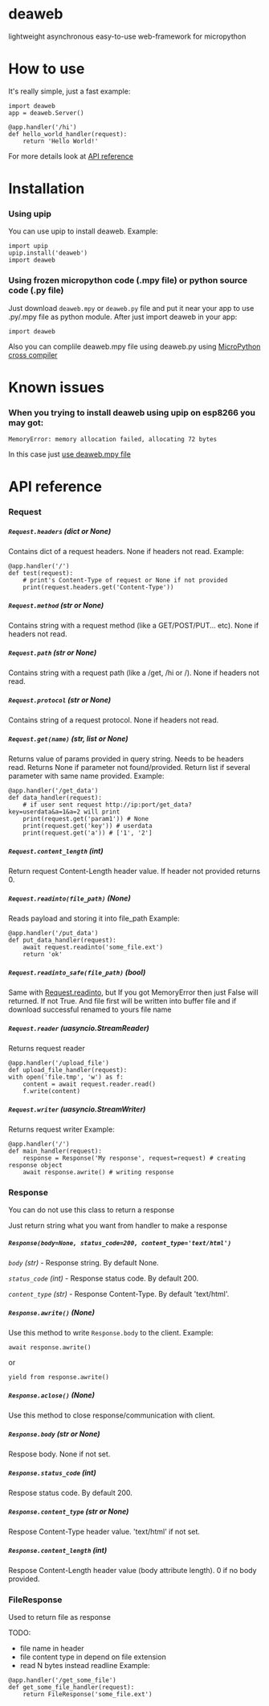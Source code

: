 # deaweb
lightweight asynchronous easy-to-use web-framework for micropython

# How to use
It's really simple, just a fast example:
```
import deaweb
app = deaweb.Server()

@app.handler('/hi')
def hello_world_handler(request):
    return 'Hello World!'
```
For more details look at [API reference](#api-reference)

# Installation 
### Using upip
You can use upip to install deaweb. Example: 
```
import upip
upip.install('deaweb')
import deaweb
```
### Using frozen micropython code (.mpy file) or python source code (.py file)
Just download `deaweb.mpy` or `deaweb.py` file and put it near your app to use .py/.mpy file as python module.
After just import deaweb in your app:
```
import deaweb
```

Also you can complile deaweb.mpy file using deaweb.py using [MicroPython cross compiler](https://github.com/micropython/micropython/tree/master/mpy-cross)

# Known issues
### When you trying to install deaweb using upip on esp8266 you may got:
```
MemoryError: memory allocation failed, allocating 72 bytes
```
In this case just [use deaweb.mpy file](#using-frozen-micropython-code-mpy-file-or-python-source-code-py-file)

# API reference
### Request
##### **`Request.headers`** _(dict or None)_
Contains dict of a request headers. None if headers not read.
Example:
```
@app.handler('/')
def test(request):
    # print's Content-Type of request or None if not provided
    print(request.headers.get('Content-Type'))
```       
##### **`Request.method`** _(str or None)_
Contains string with a request method (like a GET/POST/PUT... etc). None if headers not read.

##### **`Request.path`** _(str or None)_
Contains string with a request path (like a /get, /hi or /). None if headers not read.

##### **`Request.protocol`** _(str or None)_
Contains string of a request protocol. None if headers not read.

##### **`Request.get(name)`** _(str, list or None)_
Returns value of params provided in query string. Needs to be headers read.
Returns None if parameter not found/provided.
Return list if several parameter with same name provided.
Example:
```
@app.handler('/get_data')
def data_handler(request):
    # if user sent request http://ip:port/get_data?key=userdata&a=1&a=2 will print
    print(request.get('param1')) # None
    print(request.get('key')) # userdata
    print(request.get('a')) # ['1', '2']
```

##### **`Request.content_length`** _(int)_
Return request Content-Length header value. If header not provided returns 0.

##### **`Request.readinto(file_path)`** _(None)_
Reads payload and storing it into file_path
Example:
```
@app.handler('/put_data')
def put_data_handler(request):
    await request.readinto('some_file.ext')
    return 'ok'
```

##### **`Request.readinto_safe(file_path)`** _(bool)_
Same with [Request.readinto](#requestreadintofile_path-none), but
If you got MemoryError then just False will returned. If not True.
And file first will be written into buffer file and if download successful
renamed to yours file name

##### **`Request.reader`** _(uasyncio.StreamReader)_
Returns request reader

```
@app.handler('/upload_file')
def upload_file_handler(request):
with open('file.tmp', 'w') as f:
    content = await request.reader.read()
    f.write(content)
```

##### **`Request.writer`** _(uasyncio.StreamWriter)_
Returns request writer
Example:
```
@app.handler('/')
def main_handler(request):
    response = Response('My response', request=request) # creating response object
    await response.awrite() # writing response
```

### Response
You can do not use this class to return a response

Just return string what you want from handler to make a response
##### **`Response(body=None, status_code=200, content_type='text/html')`**
 *`body`* _(str)_ - Response string. By default None.
 
 *`status_code`* _(int)_ - Response status code. By default 200.
 
 *`content_type`* _(str)_ - Response Content-Type. By default 'text/html'.

##### **`Response.awrite()`** _(None)_
Use this method to write `Response.body` to the client.
Example:

```
await response.awrite()
```
or
```
yield from response.awrite()
```

##### **`Response.aclose()`** _(None)_
Use this method to close response/communication with client.

##### **`Response.body`** _(str or None)_
Respose body. None if not set.

##### **`Response.status_code`** _(int)_
Respose status code. By default 200.

##### **`Response.content_type`** _(str or None)_
Respose Content-Type header value. 'text/html' if not set.

##### **`Response.content_length`** _(int)_
Respose Content-Length header value (body attribute length). 0 if no body provided.


### FileResponse
Used to return file as response

TODO:
 - file name in header
 - file content type in depend on file extension
 - read N bytes instead readline
Example:
```
@app.handler('/get_some_file')
def get_some_file_handler(request):
    return FileResponse('some_file.ext')
```
